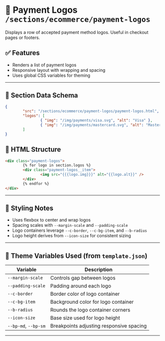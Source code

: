 # 📂 Payment Logos `/sections/ecommerce/payment-logos`

Displays a row of accepted payment method logos. Useful in checkout pages or footers.

## ✅ Features

-   Renders a list of payment logos
-   Responsive layout with wrapping and spacing
-   Uses global CSS variables for theming

---

## 🧾 Section Data Schema

```json
{
        "src": "/sections/ecommerce/payment-logos/payment-logos.html",
        "logos": [
                { "img": "/img/payments/visa.svg", "alt": "Visa" },
                { "img": "/img/payments/mastercard.svg", "alt": "Mastercard" }
        ]
}
```

## 🧱 HTML Structure

```html
<div class="payment-logos">
        {% for logo in section.logos %}
        <div class="payment-logos__item">
                <img src="{{{logo.img}}}" alt="{{logo.alt}}" />
        </div>
        {% endfor %}
</div>
```

---

## 🎨 Styling Notes

-   Uses flexbox to center and wrap logos
-   Spacing scales with `--margin-scale` and `--padding-scale`
-   Logo containers leverage `--c-border`, `--c-bg-item`, and `--b-radius`
-   Logo height derives from `--icon-size` for consistent sizing

---

## 🧩 Theme Variables Used (from `template.json`)

| Variable                        | Description                                        |
| ------------------------------- | -------------------------------------------------- |
| `--margin-scale`                | Controls gap between logos                        |
| `--padding-scale`               | Padding around each logo                          |
| `--c-border`                    | Border color of logo container                    |
| `--c-bg-item`                   | Background color for logo container               |
| `--b-radius`                    | Rounds the logo container corners                 |
| `--icon-size`                   | Base size used for logo height                    |
| `--bp-md`, `--bp-sm`            | Breakpoints adjusting responsive spacing          |

---
